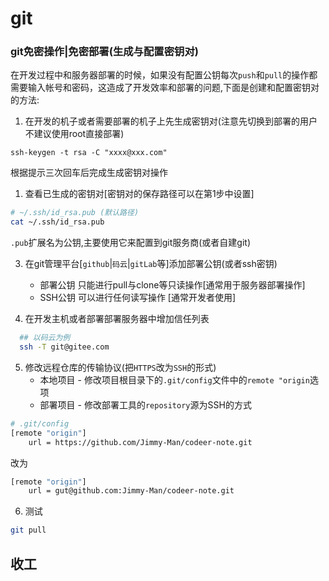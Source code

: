git
====

### git免密操作|免密部署(生成与配置密钥对)
在开发过程中和服务器部署的时候，如果没有配置公钥每次`push`和`pull`的操作都需要输入帐号和密码，这造成了开发效率和部署的问题,下面是创建和配置密钥对的方法:
1. 在开发的机子或者需要部署的机子上先生成密钥对(注意先切换到部署的用户不建议使用root直接部署)
```
ssh-keygen -t rsa -C "xxxx@xxx.com"
```
根据提示三次回车后完成生成密钥对操作

1. 查看已生成的密钥对[密钥对的保存路径可以在第1步中设置]
```bash
# ~/.ssh/id_rsa.pub (默认路径)
cat ~/.ssh/id_rsa.pub
```
`.pub`扩展名为公钥,主要使用它来配置到git服务商(或者自建git)

3. 在git管理平台[`github`|`码云`|`gitLab`等]添加部署公钥(或者ssh密钥)
   * 部署公钥 只能进行pull与clone等只读操作[通常用于服务器部署操作]
   * SSH公钥 可以进行任何读写操作 [通常开发者使用]
  
4. 在开发主机或者部署部署服务器中增加信任列表
```bash
  ## 以码云为例
  ssh -T git@gitee.com
```

5. 修改远程仓库的传输协议(把`HTTPS`改为`SSH`的形式)
   * 本地项目 - 修改项目根目录下的`.git/config`文件中的`remote "origin`选项
   * 部署项目 - 修改部署工具的`repository`源为SSH的方式  
```bash
# .git/config
[remote "origin"]
	url = https://github.com/Jimmy-Man/codeer-note.git

```
改为
```bash
[remote "origin"]
	url = gut@github.com:Jimmy-Man/codeer-note.git
```
6. 测试
  ```bash
  git pull 
  ```

  收工
-------------------------------------------------